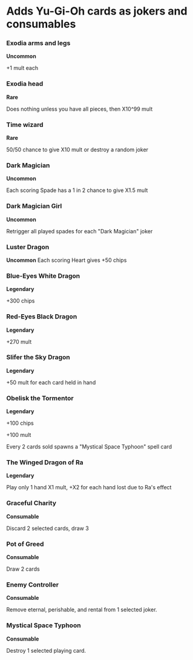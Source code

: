 # Adds Yu-Gi-Oh cards as jokers and consumables

### Exodia arms and legs
**Uncommon**

+1 mult each

### Exodia head
**Rare**

Does nothing unless you have all pieces, then X10^99 mult

### Time wizard
**Rare**

50/50 chance to give X10 mult or destroy a random joker

### Dark Magician
**Uncommon**

Each scoring Spade has a 1 in 2 chance to give X1.5 mult

### Dark Magician Girl
**Uncommon**

Retrigger all played spades for each "Dark Magician" joker

### Luster Dragon
**Uncommon**
Each scoring Heart gives +50 chips

### Blue-Eyes White Dragon
**Legendary**

+300 chips

### Red-Eyes Black Dragon
**Legendary**

+270 mult

### Slifer the Sky Dragon
**Legendary**

+50 mult for each card held in hand

### Obelisk the Tormentor
**Legendary**

+100 chips

+100 mult

Every 2 cards sold spawns a "Mystical Space Typhoon" spell card

### The Winged Dragon of Ra
**Legendary**

Play only 1 hand
X1 mult, +X2 for each hand lost due to Ra's effect

### Graceful Charity
**Consumable**

Discard 2 selected cards, draw 3

### Pot of Greed
**Consumable**

Draw 2 cards

### Enemy Controller
**Consumable**

Remove eternal, perishable, and rental from 1 selected joker.

### Mystical Space Typhoon
**Consumable**

Destroy 1 selected playing card.
